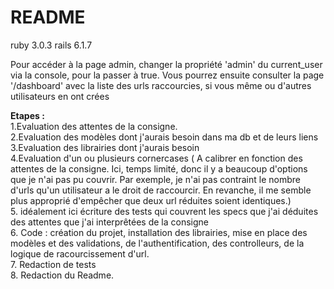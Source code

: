 # README
ruby 3.0.3
rails 6.1.7

Pour accéder à la page admin, changer la propriété 'admin' du current_user via la console, pour la passer à true. Vous pourrez ensuite consulter la page '/dashboard' avec la liste des urls raccourcies, si vous même ou d'autres utilisateurs en ont crées


__Etapes :__  
1.Evaluation des attentes de la consigne.  
2.Evaluation des modèles dont j'aurais besoin dans ma db et de leurs liens  
3.Evaluation des librairies dont j'aurais besoin  
4.Evaluation d'un ou plusieurs cornercases ( A calibrer en fonction des attentes de la consigne. Ici, temps limité, donc il y a beaucoup d'options que je n'ai pas pu couvrir. Par exemple, je n'ai pas contraint le nombre d'urls qu'un utilisateur a le droit de raccourcir. En revanche, il me semble plus approprié d'empêcher que deux url réduites soient identiques.)  
5. idéalement ici écriture des tests qui couvrent les specs que j'ai déduites des attentes que j'ai interprêtées de la consigne  
6. Code : création du projet, installation des librairies, mise en place des modèles et des validations, de l'authentification, des controlleurs, de la logique de racourcissement d'url.  
7. Redaction de tests  
8. Redaction du Readme.
